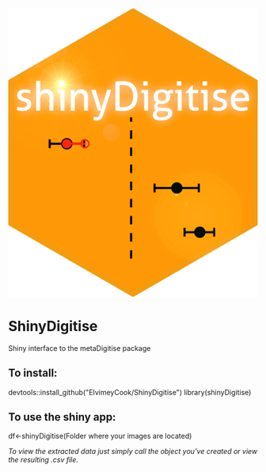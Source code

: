 ![alt text](https://github.com/EIvimeyCook/ShinyDigitise/blob/master/inst/logos/shiny.png)

# ShinyDigitise

Shiny interface to the metaDigitise package


## To install:

devtools::install_github("EIvimeyCook/ShinyDigitise")
library(shinyDigitise)

## To use the shiny app:

df<-shinyDigitise(Folder where your images are located)

*To view the extracted data just simply call the object you've created or view the resulting .csv file.*
